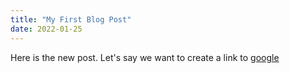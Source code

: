 ```yaml
---
title: "My First Blog Post"
date: 2022-01-25
---
```


Here is the new post. 
Let's say we want to create a link to [google](https://google.com)
